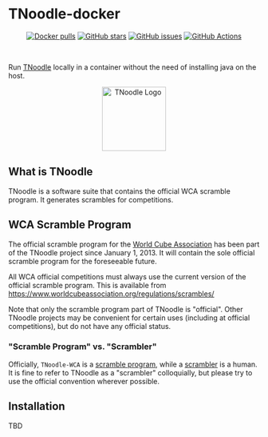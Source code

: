 # TNoodle-docker
<p align="center">
	<a href="https://hub.docker.com/r/gentlehoneylover/tnoodle/"><img alt="Docker pulls" src="https://img.shields.io/docker/pulls/gentlehoneylover/tnoodle?logo=docker&label=Docker%20pulls"></a>
	<a href="https://github.com/GentleHoneyLover/tnoodle-docker"><img alt="GitHub stars" src="https://img.shields.io/github/stars/gentlehoneylover/tnoodle-docker?logo=GitHub&label=GitHub%20stars&color=gold"></a>
	<a href="https://github.com/GentleHoneyLover/tnoodle-docker"><img alt="GitHub issues" src="https://img.shields.io/github/issues/gentlehoneylover/tnoodle-docker?logo=GitHub&label=GitHub%20issues"></a>
	<a href="https://actions-badge.atrox.dev/gentlehoneylover/tnoodle-docker/goto?ref=master"><img alt="GitHub Actions" src="https://img.shields.io/endpoint.svg?url=https%3A%2F%2Factions-badge.atrox.dev%2Fgentlehoneylover%2Ftnoodle-docker%2Fbadge%3Fref%3Dmaster&style=flat" /></a>
</p><br>

Run [TNoodle](https://www.worldcubeassociation.org/regulations/scrambles/) locally in a container without the need of installing java on the host.

<p align="center">
	<img src="https://raw.githubusercontent.com/thewca/tnoodle/master/tnoodle-server/src/main/resources/icons/tnoodle_logo_1024.png" alt="TNoodle Logo" height="128px"/>
</p>

## What is TNoodle

TNoodle is a software suite that contains the official WCA scramble program. It generates scrambles for competitions.

## WCA Scramble Program

The official scramble program for the [World Cube Association](https://www.worldcubeassociation.org/) has been part of the TNoodle project since January 1, 2013. It will contain the sole official scramble program for the foreseeable future.

All WCA official competitions must always use the current version of the official scramble program. This is available from <https://www.worldcubeassociation.org/regulations/scrambles/>

Note that only the scramble program part of TNoodle is "official". Other TNoodle projects may be convenient for certain uses (including at official competitions), but do not have any official status.

### "Scramble Program" vs. "Scrambler"

Officially, `TNoodle-WCA` is a [scramble program](https://www.worldcubeassociation.org/regulations/#4f), while a [scrambler](https://www.worldcubeassociation.org/regulations/#A2b) is a human. It is fine to refer to TNoodle as a "scrambler" colloquially, but please try to use the official convention wherever possible.

## Installation

TBD